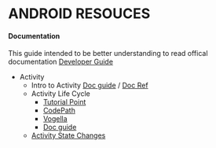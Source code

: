 # ANDROID RESOUCES
#### Documentation
 This guide intended to be better understanding to read offical documentation [Developer Guide](https://developer.android.com/)
* Activity
    - Intro to Activity [Doc guide](https://developer.android.com/guide/components/activities/intro-activities) / [Doc Ref](https://developer.android.com/reference/android/app/Activity)
    - Activity Life Cycle 
        - [Tutorial Point](https://www.tutorialspoint.com/android/android_acitivities)
        - [CodePath](https://guides.codepath.com/android/Activity-Lifecycle)
        - [Vogella](https://www.vogella.com/tutorials/AndroidLifeCycle/article.html)
        - [Doc guide](https://developer.android.com/guide/components/activities/activity-lifecycle)
    - [Activity State Changes](https://developer.android.com/guide/components/activities/state-changes)
        
